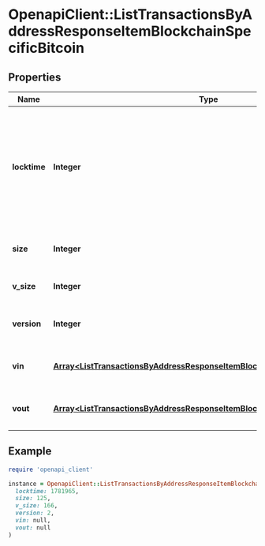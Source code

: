 # OpenapiClient::ListTransactionsByAddressResponseItemBlockchainSpecificBitcoin

## Properties

| Name | Type | Description | Notes |
| ---- | ---- | ----------- | ----- |
| **locktime** | **Integer** | Represents the locktime on the transaction on the specific blockchain, i.e. the blockheight at which the transaction is valid. |  |
| **size** | **Integer** | Represents the total size of this transaction. |  |
| **v_size** | **Integer** | Defines the transaction&#39;s virtual size. |  |
| **version** | **Integer** | Defines the version of the transaction. |  |
| **vin** | [**Array&lt;ListTransactionsByAddressResponseItemBlockchainSpecificBitcoinVin&gt;**](ListTransactionsByAddressResponseItemBlockchainSpecificBitcoinVin.md) | Represents the transaction inputs. |  |
| **vout** | [**Array&lt;ListTransactionsByAddressResponseItemBlockchainSpecificBitcoinVout&gt;**](ListTransactionsByAddressResponseItemBlockchainSpecificBitcoinVout.md) | Represents the transaction outputs. |  |

## Example

```ruby
require 'openapi_client'

instance = OpenapiClient::ListTransactionsByAddressResponseItemBlockchainSpecificBitcoin.new(
  locktime: 1781965,
  size: 125,
  v_size: 166,
  version: 2,
  vin: null,
  vout: null
)
```

